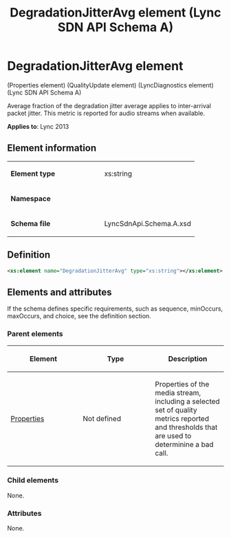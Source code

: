 ﻿---
title: DegradationJitterAvg element (Lync SDN API Schema A)
TOCTitle: DegradationJitterAvg element
ms:assetid: d5540f26-2179-d8ed-ab8c-ee85959b1cde
ms:mtpsurl: https://msdn.microsoft.com/library/Dn455027(v=office.15)
ms:contentKeyID: 57260896
ms.date: 07/24/2014
mtps_version: v=office.15
dev_langs:
- xml
---

# DegradationJitterAvg element 

(Properties element) (QualityUpdate element) (LyncDiagnostics element) (Lync SDN API Schema A)

Average fraction of the degradation jitter average applies to inter-arrival packet jitter. This metric is reported for audio streams when available.


**Applies to**: Lync 2013

## Element information

<table>
<colgroup>
<col style="width: 50%" />
<col style="width: 50%" />
</colgroup>
<tbody>
<tr class="odd">
<td><p><strong>Element type</strong></p></td>
<td><p>xs:string</p></td>
</tr>
<tr class="even">
<td><p><strong>Namespace</strong></p></td>
<td><p></p></td>
</tr>
<tr class="odd">
<td><p><strong>Schema file</strong></p></td>
<td><p>LyncSdnApi.Schema.A.xsd</p></td>
</tr>
</tbody>
</table>


## Definition

```xml
<xs:element name="DegradationJitterAvg" type="xs:string"></xs:element>
```

## Elements and attributes

If the schema defines specific requirements, such as sequence, minOccurs, maxOccurs, and choice, see the definition section.

### Parent elements

<table>
<colgroup>
<col style="width: 33%" />
<col style="width: 33%" />
<col style="width: 33%" />
</colgroup>
<thead>
<tr class="header">
<th><p>Element</p></th>
<th><p>Type</p></th>
<th><p>Description</p></th>
</tr>
</thead>
<tbody>
<tr class="odd">
<td><p><a href="properties-element-qualityupdate-element-sdn-api-schema-a.md">Properties</a></p></td>
<td><p>Not defined</p></td>
<td><p>Properties of the media stream, including a selected set of quality metrics reported and thresholds that are used to determinine a bad call.</p></td>
</tr>
</tbody>
</table>


### Child elements

None.

### Attributes

None.

